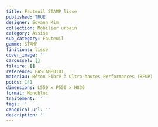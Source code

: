 ```yaml
---
title: Fauteuil STAMP lisse 
published: TRUE
designer: Sovann Kim
collection: Mobilier urbain
category: Assise
sub_category: Fauteuil
gamme: STAMP
finitions: lisse
cover_image: ''
caroussel: []
filaire: []
reference: FASTAMP0101
materiau: Béton Fibré à Ultra-hautes Performances (BFUP)
poids: 141
dimensions: L550 x P550 x H830 
format: Monobloc
traitement: ''
tags: ''
canonical_url: ''
description: ''
---
```

